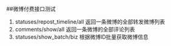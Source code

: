 ##微博付费接口测试
1. statuses/repost_timeline/all 返回一条微博的全部转发微博列表
2. comments/show/all 返回一条微博的全部评论列表
3. statuses/show_batch/biz 根据微博ID批量获取微博信息